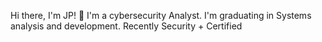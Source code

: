 Hi there, I'm JP! 👋 I'm a cybersecurity Analyst. I'm graduating in Systems analysis and development. Recently Security + Certified
